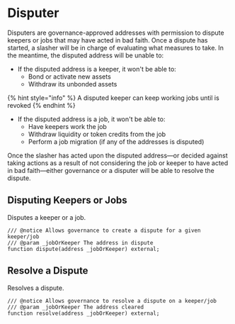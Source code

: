 # Disputer

Disputers are governance-approved addresses with permission to dispute keepers or jobs that may have acted in bad faith. Once a dispute has started, a slasher will be in charge of evaluating what measures to take. In the meantime, the disputed address will be unable to:

* If the disputed address is a keeper, it won't be able to: 
  * Bond or activate new assets 
  * Withdraw its unbonded assets

{% hint style="info" %}
A disputed keeper can keep working jobs until is revoked
{% endhint %}

* If the disputed address is a job, it won't be able to: 
  * Have keepers work the job
  * Withdraw liquidity or token credits from the job
  * Perform a job migration \(if any of the addresses is disputed\)

Once the slasher has acted upon the disputed address—or decided against taking actions as a result of not considering the job or keeper to have acted in bad faith—either governance or a disputer will be able to resolve the dispute.

## Disputing Keepers or Jobs

Disputes a keeper or a job.

```text
/// @notice Allows governance to create a dispute for a given keeper/job
/// @param _jobOrKeeper The address in dispute
function dispute(address _jobOrKeeper) external;
```

## Resolve a Dispute

Resolves a dispute.

```text
/// @notice Allows governance to resolve a dispute on a keeper/job
/// @param _jobOrKeeper The address cleared
function resolve(address _jobOrKeeper) external;
```

